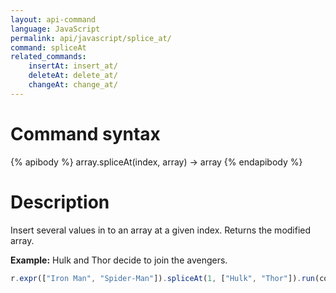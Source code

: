```yaml
---
layout: api-command
language: JavaScript
permalink: api/javascript/splice_at/
command: spliceAt
related_commands:
    insertAt: insert_at/
    deleteAt: delete_at/
    changeAt: change_at/
---
```


# Command syntax #

{% apibody %}
array.spliceAt(index, array) &rarr; array
{% endapibody %}

# Description #

Insert several values in to an array at a given index. Returns the modified array.

__Example:__ Hulk and Thor decide to join the avengers.

```js
r.expr(["Iron Man", "Spider-Man"]).spliceAt(1, ["Hulk", "Thor"]).run(conn)
```


